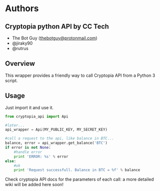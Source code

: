 # Authors
## Cryptopia python API by CC Tech
* The Bot Guy (thebotguy@protonmail.com)
* @jiraky90
* @rutrus

## Overview
This wrapper provides a friendly way to call Cryptopia API from a Python 3 script.

## Usage
Just import it and use it.
``` python
from cryptopia_api import Api

#later...
api_wrapper = Api(MY_PUBLIC_KEY, MY_SECRET_KEY)

#call a request to the api, like balance in BTC...
balance, error = api_wrapper.get_balance('BTC')
if error is not None:
    #handle error
    print 'ERROR: %s' % error
else:
    #ok
    print 'Request successfull. Balance in BTC = %f' % balance
```

Check cryptopia API docs for the parameters of each call: a more detailed wiki will be added here soon!

